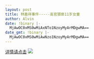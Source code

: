 ```yaml
---
layout: post
title: 林嘉祥事件-----高官猥亵11岁女童
author: Alvin
date: !binary |-
  MjAwOC0xMS0wMiAxNTo1NzoyMyArMDgwMA==
date_gmt: !binary |-
  MjAwOC0xMS0wMiAwNzo1NzoyMyArMDgwMA==
---
```

<a target="_blank" href="http://bbs5.news.163.com/bbs/sljl/103955620.html">详情请点击</a>
<a href="http://www.flickr.com/photos/31217074@N06/2988904798"><img src="http://farm4.static.flickr.com/3006/2988904798_ce997bc5af.jpg" /></a>
